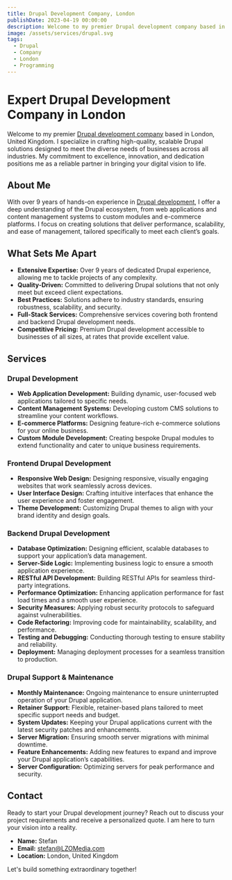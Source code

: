```yaml
---
title: Drupal Development Company, London
publishDate: 2023-04-19 00:00:00
description: Welcome to my premier Drupal development company based in London, UK. I specialize in delivering top-notch Drupal solutions tailored to meet the unique needs of businesses across various industries.
image: /assets/services/drupal.svg
tags:
  - Drupal
  - Company
  - London
  - Programming
---
```


# Expert Drupal Development Company in London

Welcome to my premier [Drupal development company](https://lzomedia.com) based in London, United Kingdom. I specialize in crafting high-quality, scalable Drupal solutions designed to meet the diverse needs of businesses across all industries. My commitment to excellence, innovation, and dedication positions me as a reliable partner in bringing your digital vision to life.

## About Me

With over 9 years of hands-on experience in [Drupal development](https://lzomedia.com), I offer a deep understanding of the Drupal ecosystem, from web applications and content management systems to custom modules and e-commerce platforms. I focus on creating solutions that deliver performance, scalability, and ease of management, tailored specifically to meet each client’s goals.

## What Sets Me Apart

- **Extensive Expertise:** Over 9 years of dedicated Drupal experience, allowing me to tackle projects of any complexity.
- **Quality-Driven:** Committed to delivering Drupal solutions that not only meet but exceed client expectations.
- **Best Practices:** Solutions adhere to industry standards, ensuring robustness, scalability, and security.
- **Full-Stack Services:** Comprehensive services covering both frontend and backend Drupal development needs.
- **Competitive Pricing:** Premium Drupal development accessible to businesses of all sizes, at rates that provide excellent value.

## Services

### Drupal Development

- **Web Application Development:** Building dynamic, user-focused web applications tailored to specific needs.
- **Content Management Systems:** Developing custom CMS solutions to streamline your content workflows.
- **E-commerce Platforms:** Designing feature-rich e-commerce solutions for your online business.
- **Custom Module Development:** Creating bespoke Drupal modules to extend functionality and cater to unique business requirements.

### Frontend Drupal Development

- **Responsive Web Design:** Designing responsive, visually engaging websites that work seamlessly across devices.
- **User Interface Design:** Crafting intuitive interfaces that enhance the user experience and foster engagement.
- **Theme Development:** Customizing Drupal themes to align with your brand identity and design goals.

### Backend Drupal Development

- **Database Optimization:** Designing efficient, scalable databases to support your application’s data management.
- **Server-Side Logic:** Implementing business logic to ensure a smooth application experience.
- **RESTful API Development:** Building RESTful APIs for seamless third-party integrations.
- **Performance Optimization:** Enhancing application performance for fast load times and a smooth user experience.
- **Security Measures:** Applying robust security protocols to safeguard against vulnerabilities.
- **Code Refactoring:** Improving code for maintainability, scalability, and performance.
- **Testing and Debugging:** Conducting thorough testing to ensure stability and reliability.
- **Deployment:** Managing deployment processes for a seamless transition to production.

### Drupal Support & Maintenance

- **Monthly Maintenance:** Ongoing maintenance to ensure uninterrupted operation of your Drupal application.
- **Retainer Support:** Flexible, retainer-based plans tailored to meet specific support needs and budget.
- **System Updates:** Keeping your Drupal applications current with the latest security patches and enhancements.
- **Server Migration:** Ensuring smooth server migrations with minimal downtime.
- **Feature Enhancements:** Adding new features to expand and improve your Drupal application’s capabilities.
- **Server Configuration:** Optimizing servers for peak performance and security.

## Contact

Ready to start your Drupal development journey? Reach out to discuss your project requirements and receive a personalized quote. I am here to turn your vision into a reality.

- **Name:** Stefan
- **Email:** stefan@LZOMedia.com
- **Location:** London, United Kingdom

Let's build something extraordinary together!
